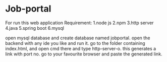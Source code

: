 # Job-portal
For run this web application 
Requirement:
1.node js
2.npm 
3.http server
4.java
5.spring boot
6.mysql

open mysql database and create database named jobportal.
open the backend with any ide you like and run it.
go to the folder containing index.html, and open cmd there and type http-server-o.
this generates a link with port no.
go to your favourite browser and paste the generated link.
